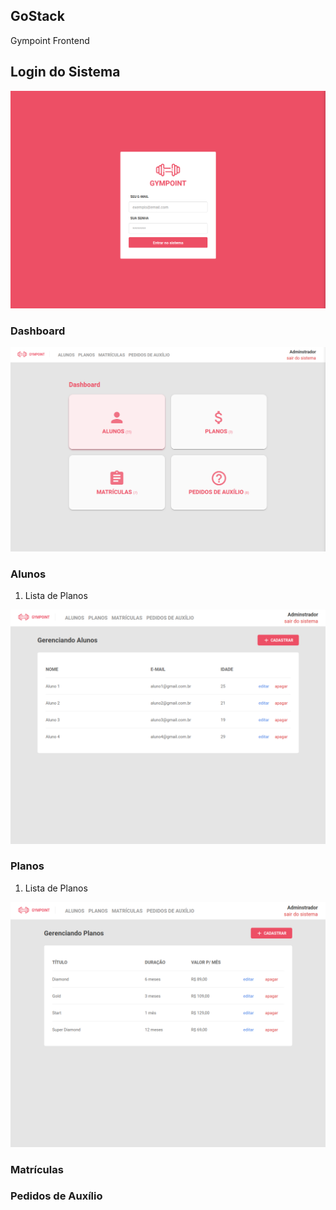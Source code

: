 ## GoStack
Gympoint Frontend

## Login do Sistema

![Login](https://github.com/brvictorsa/gympoint/blob/master/frontend/src/assets/screenshots/login-page.png)

### Dashboard

![Dashboard](https://github.com/brvictorsa/gympoint/blob/master/frontend/src/assets/screenshots/dashboard-page.png)

### Alunos

1. Lista de Planos

![Lista](https://github.com/brvictorsa/gympoint/blob/master/frontend/src/assets/screenshots/lista-de-alunos.png)

### Planos

1. Lista de Planos

![Lista](https://github.com/brvictorsa/gympoint/blob/master/frontend/src/assets/screenshots/lista-de-planos.png)

### Matrículas

### Pedidos de Auxílio
